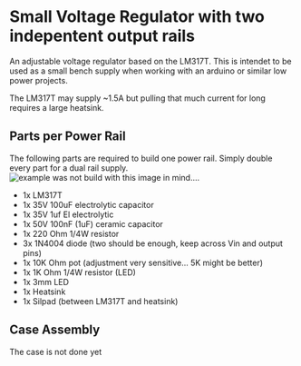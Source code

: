 Small Voltage Regulator with two indepentent output rails
=========================================================

An adjustable voltage regulator based on the LM317T. This is intendet to be used as a small bench supply
when working with an arduino or similar low power projects.

The LM317T may supply ~1.5A but pulling that much current for long requires a large heatsink.





Parts per Power Rail
------------------------
The following parts are required to build one power rail. Simply double every part for a dual rail supply.
![example was not build with this image in mind....](https://github.com/KaiserSoft/3D-Printing/blob/master/Power%20Supply%20v1/grfx/board%20without%20case%202015-03-06.jpg?raw=true)


* 1x LM317T
* 1x 35V 100uF electrolytic capacitor
* 1x 35V 1uf El electrolytic
* 1x 50V 100nF (1uF) ceramic capacitor
* 1x 220 Ohm 1/4W resistor
* 3x 1N4004 diode (two should be enough, keep across  Vin and output pins)
* 1x 10K Ohm pot (adjustment very sensitive... 5K might be better)
* 1x 1K Ohm 1/4W resistor (LED)
* 1x 3mm LED
* 1x Heatsink
* 1x Silpad (between LM317T and heatsink)


Case Assembly
-------------
The case is not done yet